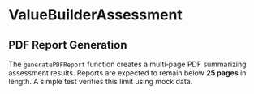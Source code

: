 # ValueBuilderAssessment

## PDF Report Generation

The `generatePDFReport` function creates a multi‑page PDF summarizing
assessment results. Reports are expected to remain below **25 pages** in
length. A simple test verifies this limit using mock data.